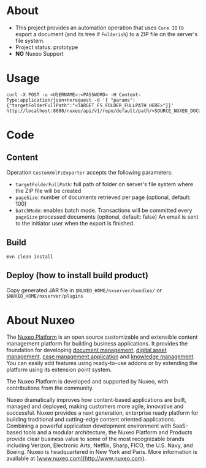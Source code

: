 # About
 
* This project provides an automation operation that uses `Core IO` to export a document (and its tree if `Folderish`) to a ZIP file on the server's file system. 
* Project status: prototype
* **NO** Nuxeo Support
 
# Usage

    curl -X POST -u <USERNAME>:<PASSWORD> -H Content-Type:application/json+nxrequest -d '{ "params": {"targetFolderFullPath":"<TARGET_FS_FOLDER_FULLPATH_HERE>"}}' http://localhost:8080/nuxeo/api/v1/repo/default/path/<SOURCE_NUXEO_DOCUMENT_PATH_HERE>/@op/CustomXmlFsExporter

# Code
## Content
 
Operation `CustomXmlFsExporter` accepts the following parameters:
- `targetFolderFullPath`: full path of folder on server's file system where the ZIP file will be created
- `pageSize`: number of documents retrieved per page (optional, default: 100)
- `batchMode`: enables batch mode. Transactions will be committed every `pageSize` processed documents (optional, default: false)
An email is sent to the initiator user when the export is finished.

## Build
 
    mvn clean install
 
## Deploy (how to install build product)
 
Copy generated JAR file in `$NUXEO_HOME/nxserver/bundles/` or `$NUXEO_HOME/nxserver/plugins`

# About Nuxeo
 
The [Nuxeo Platform](http://www.nuxeo.com/products/content-management-platform/) is an open source customizable and extensible content management platform for building business applications. It provides the foundation for developing [document management](http://www.nuxeo.com/solutions/document-management/), [digital asset management](http://www.nuxeo.com/solutions/digital-asset-management/), [case management application](http://www.nuxeo.com/solutions/case-management/) and [knowledge management](http://www.nuxeo.com/solutions/advanced-knowledge-base/). You can easily add features using ready-to-use addons or by extending the platform using its extension point system.
 
The Nuxeo Platform is developed and supported by Nuxeo, with contributions from the community.
 
Nuxeo dramatically improves how content-based applications are built, managed and deployed, making customers more agile, innovative and successful. Nuxeo provides a next generation, enterprise ready platform for building traditional and cutting-edge content oriented applications. Combining a powerful application development environment with
SaaS-based tools and a modular architecture, the Nuxeo Platform and Products provide clear business value to some of the most recognizable brands including Verizon, Electronic Arts, Netflix, Sharp, FICO, the U.S. Navy, and Boeing. Nuxeo is headquartered in New York and Paris.
More information is available at [www.nuxeo.com](http://www.nuxeo.com).
